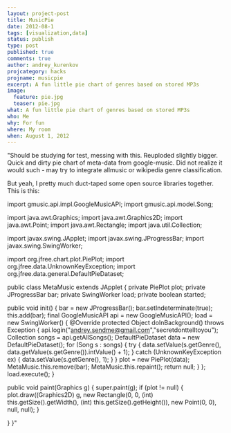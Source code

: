 ```yaml
---
layout: project-post
title: MusicPie
date: 2012-08-1 
tags: [visualization,data]
status: publish
type: post
published: true
comments: true
author: andrey_kurenkov
projcategory: hacks
projname: musicpie
excerpt: A fun little pie chart of genres based on stored MP3s
image:
  feature: pie.jpg
  teaser: pie.jpg
what: A fun little pie chart of genres based on stored MP3s
who: Me
why: For fun
where: My room
when: August 1, 2012
---
```

"Should be studying for test, messing with this. Reuploded slightly bigger.
Quick and dirty pie chart of meta-data from google-music. Did not realize it would such - may try to integrate allmusic or wikipedia genre classification.

But yeah, I pretty much duct-taped some open source libraries together. This is this:

import gmusic.api.impl.GoogleMusicAPI;
import gmusic.api.model.Song;

import java.awt.Graphics;
import java.awt.Graphics2D;
import java.awt.Point;
import java.awt.Rectangle;
import java.util.Collection;

import javax.swing.JApplet;
import javax.swing.JProgressBar;
import javax.swing.SwingWorker;

import org.jfree.chart.plot.PiePlot;
import org.jfree.data.UnknownKeyException;
import org.jfree.data.general.DefaultPieDataset;

public class MetaMusic extends JApplet {
private PiePlot plot;
private JProgressBar bar;
private SwingWorker load;
private boolean started;

public void init() {
bar = new JProgressBar();
bar.setIndeterminate(true);
this.add(bar);
final GoogleMusicAPI api = new GoogleMusicAPI();
load = new SwingWorker() {
@Override
protected Object doInBackground() throws Exception {
api.login("andrey.sendme@gmail.com","secretdonttelltoyou");
Collection<Song> songs = api.getAllSongs();
DefaultPieDataset data = new DefaultPieDataset();
for (Song s : songs) {
try {
data.setValue(s.getGenre(), data.getValue(s.getGenre()).intValue() + 1);
} catch (UnknownKeyException ex) {
data.setValue(s.getGenre(), 1);
}
}
plot = new PiePlot(data);
MetaMusic.this.remove(bar);
MetaMusic.this.repaint();
return null;
}
};
load.execute();
}

public void paint(Graphics g) {
super.paint(g);
if (plot != null) {
plot.draw((Graphics2D) g,
new Rectangle(0, 0, (int) this.getSize().getWidth(), (int) this.getSize().getHeight()), new Point(0, 0),
null, null);
}

}
}"
